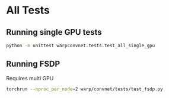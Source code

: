 # All Tests

## Running single GPU tests

```bash
python -m unittest warpconvnet.tests.test_all_single_gpu
```

## Running FSDP

Requires multi GPU

```bash
torchrun --nproc_per_node=2 warp/convnet/tests/test_fsdp.py
```